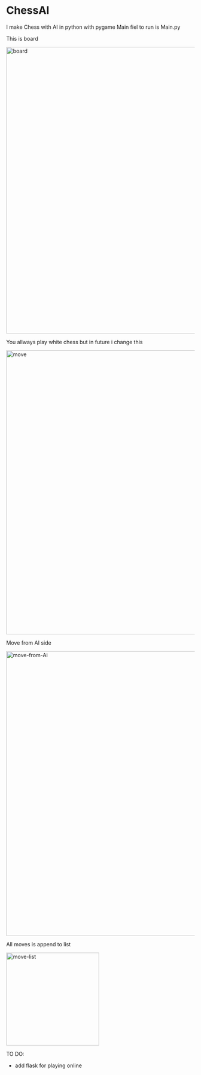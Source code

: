 # ChessAI

I make Chess with AI in python with pygame
Main fiel to run is Main.py

This is board 

<img width="766" alt="board" src="https://user-images.githubusercontent.com/76879087/120122554-cabdc400-c1a9-11eb-9a15-8a808593c2bb.png">

You allways play white chess but in future i change this 

<img width="759" alt="move" src="https://user-images.githubusercontent.com/76879087/120122556-cc878780-c1a9-11eb-8cd5-c6f470202e98.png">

Move from AI side 

<img width="761" alt="move-from-Ai" src="https://user-images.githubusercontent.com/76879087/120122557-cdb8b480-c1a9-11eb-8078-f23c315aff74.png">

All moves is append to list 

<img width="248" alt="move-list" src="https://user-images.githubusercontent.com/76879087/120122558-ce514b00-c1a9-11eb-8405-b57464018638.png">

TO DO:
- add flask for playing online 
